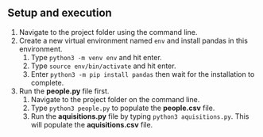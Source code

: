## Setup and execution

1. Navigate to the project folder using the command line.
2. Create a new virtual environment named `env` and install pandas in this environment.
   1. Type `python3 -m venv env` and hit enter.
   2. Type `source env/bin/activate` and hit enter.
   3. Enter `python3 -m pip install pandas` then wait for the installation to complete.
3. Run the **people.py** file first.
   1. Navigate to the project folder on the command line.
   2. Type `python3 people.py` to populate the **people.csv** file.
   3. Run the **aquisitions.py** file by typing `python3 aquisitions.py`. This will populate the **aquisitions.csv** file.
